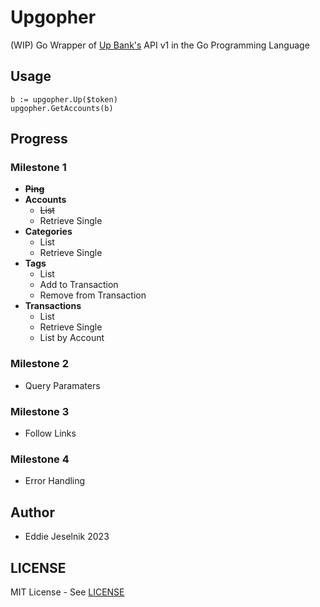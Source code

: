 # Upgopher
(WIP) Go Wrapper of [Up Bank's](https://up.com.au) API v1 in the Go Programming Language

## Usage

```
b := upgopher.Up($token)
upgopher.GetAccounts(b)
```

## Progress

### Milestone 1

* ~~**Ping**~~
* **Accounts**
  * ~~List~~
  * Retrieve Single
* **Categories**
  * List
  * Retrieve Single
* **Tags**
  * List
  * Add to Transaction
  * Remove from Transaction
* **Transactions**
  * List
  * Retrieve Single
  * List by Account

### Milestone 2

* Query Paramaters

### Milestone 3

* Follow Links

### Milestone 4

* Error Handling

## Author

* Eddie Jeselnik 2023

## LICENSE

MIT License - See [LICENSE](LICENSEw)